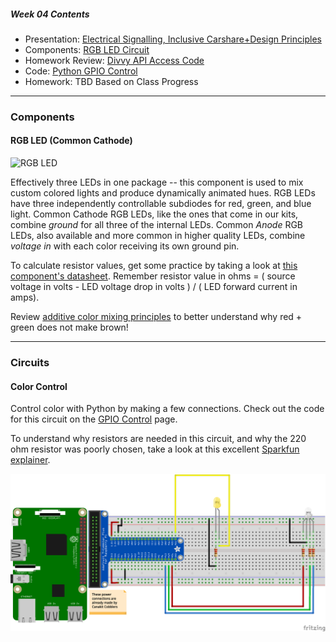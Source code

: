 ##### Week 04 Contents
- Presentation: [Electrical Signalling, Inclusive Carshare+Design Principles](readme.md)
- Components: [RGB LED Circuit](circuits.md)
- Homework Review: [Divvy API Access Code](homework-answers.md)
- Code: [Python GPIO Control](python-gpio.md)
- Homework: TBD Based on Class Progress

-----

### Components

#### RGB LED (Common Cathode)

![RGB LED](https://cdn.sparkfun.com//assets/parts/9/7/00105-03-L.jpg)

Effectively three LEDs in one package -- this component is used to mix custom colored lights and produce dynamically animated hues. RGB LEDs have three independently controllable subdiodes for red, green, and blue light. Common Cathode RGB LEDs, like the ones that come in our kits, combine *ground* for all three of the internal LEDs. Common *Anode* RGB LEDs, also available and more common in higher quality LEDs, combine *voltage in* with each color receiving its own ground pin.

To calculate resistor values, get some practice by taking a look at [this component's datasheet](https://www.sparkfun.com/datasheets/Components/LED/YSL-R596CR4G3B5W-F12.pdf). Remember resistor value in ohms = ( source voltage in volts - LED voltage drop in volts ) / ( LED forward current in amps).

Review [additive color mixing principles](https://en.wikipedia.org/wiki/Additive_color) to better understand why red + green does not make brown! 

----- 

### Circuits

#### Color Control

Control color with Python by making a few connections. Check out the code for this circuit on the [GPIO Control](python-gpio.md) page.

To understand why resistors are needed in this circuit, and why the 220 ohm resistor was poorly chosen, take a look at this excellent [Sparkfun explainer](https://learn.sparkfun.com/tutorials/voltage-current-resistance-and-ohms-law/electricity-basics).

![led controller](color-controller-bb.png)
